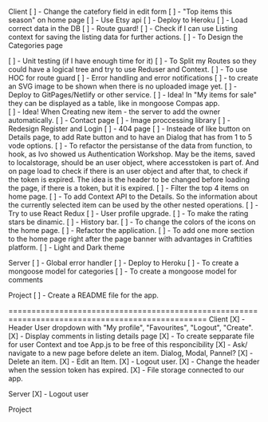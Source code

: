 Client
[ ] - Change the catefory field in edit form
[ ] - "Top items this season" on home page
[ ] - Use Etsy api
[ ] - Deploy to Heroku
[ ] - Load correct data in the DB 
[ ] - Route guard!
[ ] - Check if I can use Listing context for saving the listing data for further actions. 
[ ] - To Design the Categories page

[ ] - Unit testing (if I have enough time for it)
[ ] - To Split my Routes so they could have a logical tree and try to use Reduser and Context.
[ ] - To use HOC for route guard
[ ] - Error handling and error notifications
[ ] - to create an SVG image to be shown when there is no uploaded image yet.
[ ] - Deploy to GitPages/Netlify or other service.
[ ] - Idea! In "My items for sale" they can be displayed as a table, like in mongoose Compas app.  
[ ] - Idea! When Creating new item - the server to add the owner automatically. 
[ ] - Contact page
[ ] - Image proccessing library
[ ] - Redesign Register and Login
[ ] - 404 page
[ ] - Insteade of like button on Details page, to add Rate button and to have an Dialog that has from 1 to 5 vode options. 
[ ] - To refactor the persistanse of the data from function, to hook, as Ivo showed us Authentication Workshop. May be the items, saved to localstorage, should be an user object, where accesstoken is part of. And on page load to check if there is an user object and after that, to check if the token is expired. The idea is the header to be changed before loading the page, if there is a token, but it is expired. 
[ ] - Filter the top 4 items on home page. 
[ ] - To add Context API to the Details. So the information about the currently selected item can be used by the other nested operations. 
[ ] - Try to use React Redux
[ ] - User profile upgrade.
[ ] - To make the rating stars be dinamic.
[ ] - History bar.
[ ] - To change the colors of the icons on the home page. 
[ ] - Refactor the application.
[ ] - To add one more section to the home page right after the page banner with advantages in Craftities platform.
[ ] - Light and Dark theme



Server
[ ] - Global error handler
[ ] - Deploy to Heroku
[ ] - To create a mongoose model for categories
[ ] - To create a mongoose model for comments



Project
[ ] - Create a README file for the app.









=================================================================================================
Client
[X] - Header User dropdown with "My profile", "Favourites", "Logout", "Create".
[X] - Display comments in listing details page
[X] - To create sepparate file for user Context and toe App.js to be free of this responcibility
[X] - Ask/ navigate to a new page before delete an item. Dialog, Modal, Pannel?
[X] - Delete an item.
[X] - Edit an Item.
[X] - Logout user.
[X] - Change the header when the session token has expired.
[X] - File storage connected to our app. 

Server
[X] - Logout user

Project


